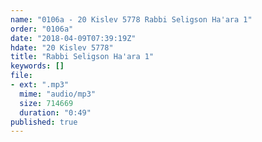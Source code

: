 ```yaml
---
name: "0106a - 20 Kislev 5778 Rabbi Seligson Ha'ara 1"
order: "0106a"
date: "2018-04-09T07:39:19Z"
hdate: "20 Kislev 5778"
title: "Rabbi Seligson Ha'ara 1"
keywords: []
file:
- ext: ".mp3"
  mime: "audio/mp3"
  size: 714669
  duration: "0:49"
published: true
---
```


